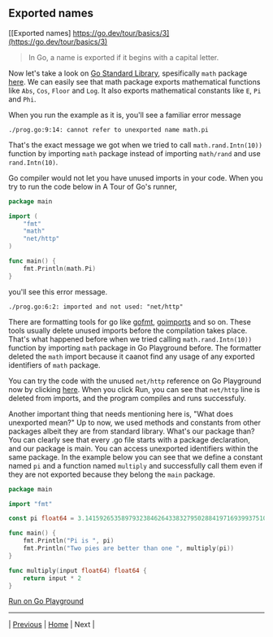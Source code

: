 ## Exported names

[[Exported names] https://go.dev/tour/basics/3](https://go.dev/tour/basics/3)

> In Go, a name is exported if it begins with a capital letter.

Now let's take a look on [Go Standard Library](https://pkg.go.dev/std), spesifically `math` package [here](https://pkg.go.dev/math). We can easily see that math package exports mathematical functions like `Abs`, `Cos`, `Floor` and `Log`. It also exports mathematical constants like `E`, `Pi` and `Phi`. 

When you run the example as it is, you'll see a familiar error message
```
./prog.go:9:14: cannot refer to unexported name math.pi
```

That's the exact message we got when we tried to call `math.rand.Intn(10))` function by importing `math` package instead of importing `math/rand` and use `rand.Intn(10)`. 

Go compiler would not let you have unused imports in your code. When you try to run the code below in A Tour of Go's runner,
```go
package main

import (
	"fmt"
	"math"
	"net/http"
)

func main() {
	fmt.Println(math.Pi)
}
```
you'll see this error message.
```
./prog.go:6:2: imported and not used: "net/http"
```

There are formatting tools for go like [gofmt](https://pkg.go.dev/cmd/gofmt), [goimports](https://pkg.go.dev/golang.org/x/tools/cmd/goimports) and so on. These tools usually delete unused imports before the compilation takes place. That's what happened before when we tried calling `math.rand.Intn(10))` function by importing `math` package in Go Playground before. The formatter deleted the `math` import because it caanot find any usage of any exported identifiers of `math` package. 

You can try the code with the unused `net/http` reference on Go Playground now by clicking [here](https://go.dev/play/p/BvbZ84f5N64). When you click Run, you can see that `net/http` line is deleted from imports, and the program compiles and runs successfuly.

Another important thing that needs mentioning here is, "What does unexported mean?" Up to now, we used methods and constants from other packages albeit they are from standard library. What's our package than? You can clearly see that every .go file starts with a package declaration, and our package is main. You can access unexported identifiers within the same package. In the example below you can see that we define a constant named `pi` and a function named `multiply` and successfully call them even if they are not exported because they belong the `main` package.
```go
package main

import "fmt"

const pi float64 = 3.14159265358979323846264338327950288419716939937510582097494459

func main() {
	fmt.Println("Pi is ", pi)
	fmt.Println("Two pies are better than one ", multiply(pi))
}

func multiply(input float64) float64 {
	return input * 2
}
```

[Run on Go Playground](https://go.dev/play/p/PD_g2hhCC-u)

---

| [Previous](1-2.md) | [Home](../index.md) | Next |
